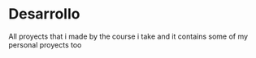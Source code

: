 # Desarrollo

All proyects that i made by the course i take and it contains some of my personal proyects too
